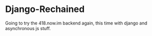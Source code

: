 # Django-Rechained

Going to try the 418.now.im backend again, this time with django and asynchronous js stuff. 
